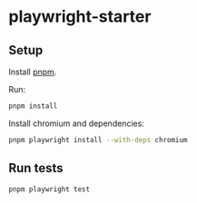# playwright-starter

## Setup

Install [pnpm](https://pnpm.io/installation).

Run:

```bash
pnpm install
```

Install chromium and dependencies:


```bash
pnpm playwright install --with-deps chromium
```

## Run tests

```bash
pnpm playwright test
```
